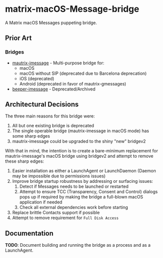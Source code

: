 # matrix-macOS-Message-bridge
A Matrix macOS Messages puppeting bridge.

## Prior Art

### Bridges

* [mautrix-imessage](https://github.com/mautrix/imessage) - Multi-purpose bridge for:
  * macOS
  * macOS without SIP (deprecated due to Barcelona deprecation)
  * iOS (deprecated)
  * Android (deprecated in favor of mautrix-gmessages)
* [beeper-imessage](https://github.com/beeper/imessage) - Deprecated/Archived

## Architectural Decisions

The three main reasons for this bridge were:

1. All but one existing bridge is deprecated
2. The single operable bridge (mautrix-imessage in macOS mode) has some sharp edges
3. mautrix-imessage could be upgraded to the shiny "new" bridgev2

With that in mind, the intention is to create a bare-minimum replacement for mautrix-imessage's macOS bridge using bridgev2 and attempt to remove these sharp edges:

1. Easier installation as either a LaunchAgent or LaunchDaemon (Daemon may be impossible due to permissions issues)
2. Improve bridge startup robustness by addressing or surfacing issues:
   1. Detect if Messages needs to be launched or restarted
   2. Attempt to ensure TCC (Transparency, Consent and Control) dialogs pops up if required by making the bridge a full-blown macOS application if needed
   3. Check all external dependencies work before starting
3. Replace brittle Contacts support if possible
4. Attempt to remove requirement for `Full Disk Access`

## Documentation

**TODO**: Document building and running the bridge as a process and as a LaunchAgent.